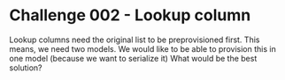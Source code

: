 # Challenge 002 - Lookup column
Lookup columns need the original list to be preprovisioned first. This means, we need two models. We would like to be able to provision this in one model (because we want to serialize it) What would be the best solution?
